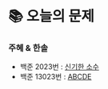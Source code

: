  # 📚 오늘의 문제

### 주혜 & 한솔
- 백준 2023번 : [신기한 소수](https://www.acmicpc.net/problem/2023)
- 백준 13023번 : [ABCDE](https://www.acmicpc.net/problem/13023)
